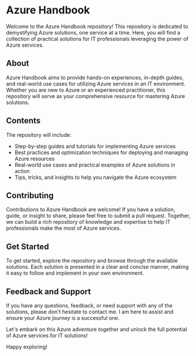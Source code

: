 # Azure Handbook

Welcome to the Azure Handbook repository! This repository is dedicated to demystifying Azure solutions, one service at a time. Here, you will find a collection of practical solutions for IT professionals leveraging the power of Azure services.

## About

Azure Handbook aims to provide hands-on experiences, in-depth guides, and real-world use cases for utilizing Azure services in an IT environment. Whether you are new to Azure or an experienced practitioner, this repository will serve as your comprehensive resource for mastering Azure solutions.

## Contents

The repository will include:

- Step-by-step guides and tutorials for implementing Azure services
- Best practices and optimization techniques for deploying and managing Azure resources
- Real-world use cases and practical examples of Azure solutions in action
- Tips, tricks, and insights to help you navigate the Azure ecosystem

## Contributing

Contributions to Azure Handbook are welcome! If you have a solution, guide, or insight to share, please feel free to submit a pull request. Together, we can build a rich repository of knowledge and expertise to help IT professionals make the most of Azure services.

## Get Started

To get started, explore the repository and browse through the available solutions. Each solution is presented in a clear and concise manner, making it easy to follow and implement in your own environment.

## Feedback and Support

If you have any questions, feedback, or need support with any of the solutions, please don't hesitate to contact me. I am here to assist and ensure your Azure journey is a successful one.

Let's embark on this Azure adventure together and unlock the full potential of Azure services for IT solutions!

Happy exploring!


